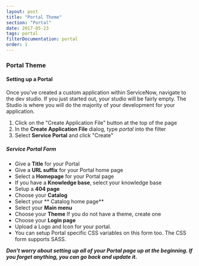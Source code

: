 ```yaml
---
layout: post
title: "Portal Theme"
section: "Portal"
date: 2017-05-23
tags: portal
filterDocumentation: portal
order: 1
---
```

### Portal Theme

#### Setting up a Portal
Once you've created a custom application within ServiceNow, navigate to the dev studio. If you just started out, your studio will be fairly empty. The Studio is where you will do the majority of your development for your application. 

1. Click on the "Create Application File" button at the top of the page
2. In the **Create Application File** dialog, type *portal* into the filter
3. Select **Service Portal** and click "Create"

##### Service Portal Form
* Give a **Title** for your Portal
* Give a **URL suffix** for your Portal home page
* Select a **Homepage** for your Portal page
* If you have a **Knowledge base**, select your knowledge base
* Setup a **404 page**
* Choose your **Catalog**
* Select your ** Catalog home page**
* Select your **Main menu**
* Choose your **Theme** If you do not have a theme, create one
* Choose your **Login page**
* Upload a Logo and Icon for your portal. 
* You can setup Portal specific CSS variables on this form too. The CSS form supports SASS.

***Don't worry about setting up all of your Portal page up at the beginning. If you forget anything, you can go back and update it.***